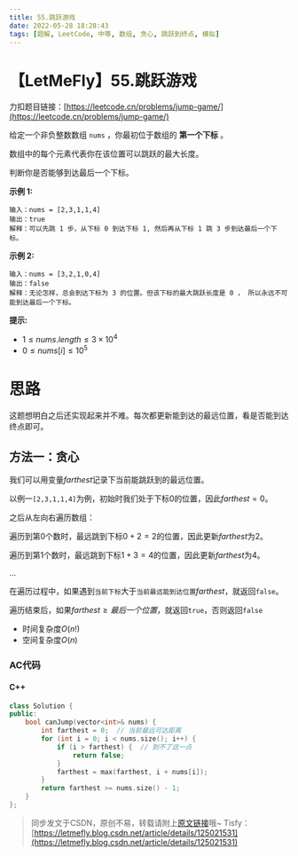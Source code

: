 ```yaml
---
title: 55.跳跃游戏
date: 2022-05-28 18:28:43
tags: [题解, LeetCode, 中等, 数组, 贪心, 跳跃到终点, 模拟]
---
```


# 【LetMeFly】55.跳跃游戏

力扣题目链接：[https://leetcode.cn/problems/jump-game/](https://leetcode.cn/problems/jump-game/)

给定一个非负整数数组 ```nums``` ，你最初位于数组的 **第一个下标** 。

数组中的每个元素代表你在该位置可以跳跃的最大长度。

判断你是否能够到达最后一个下标。

**示例 1:**

```
输入：nums = [2,3,1,1,4]
输出：true
解释：可以先跳 1 步，从下标 0 到达下标 1, 然后再从下标 1 跳 3 步到达最后一个下标。
```

**示例 2:**

```
输入：nums = [3,2,1,0,4]
输出：false
解释：无论怎样，总会到达下标为 3 的位置。但该下标的最大跳跃长度是 0 ， 所以永远不可能到达最后一个下标。
```

**提示:**

+ $1\leq nums.length\leq 3 \times 10^4$
+ $0 \leq nums[i] \leq 10^5$

# 思路

这题想明白之后还实现起来并不难。每次都更新能到达的最远位置，看是否能到达终点即可。

## 方法一：贪心

我们可以用变量$farthest$记录下当前能跳跃到的最远位置。

以例一```[2,3,1,1,4]```为例，初始时我们处于下标$0$的位置，因此$farthest=0$。

之后从左向右遍历数组：

遍历到第$0$个数时，最远跳到下标$0+2=2$的位置，因此更新$farthest$为$2$。

遍历到第$1$个数时，最远跳到下标$1+3=4$的位置，因此更新$farthest$为$4$。

...

在遍历过程中，如果遇到```当前下标```大于```当前最远能到达位置```$farthest$，就返回```false```。

遍历结束后，如果$farthest \geq 最后一个位置$，就返回```true```，否则返回```false```

+ 时间复杂度$O(n!)$
+ 空间复杂度$O(n)$

### AC代码

#### C++

```cpp
class Solution {
public:
    bool canJump(vector<int>& nums) {
        int farthest = 0;  // 当前最远可达距离
        for (int i = 0; i < nums.size(); i++) {
            if (i > farthest) {  // 到不了这一点
                return false;
            }
            farthest = max(farthest, i + nums[i]);
        }
        return farthest >= nums.size() - 1;
    }
};
```

> 同步发文于CSDN，原创不易，转载请附上[原文链接](https://leetcode.letmefly.xyz/2022/05/28/LeetCode%200055.%E8%B7%B3%E8%B7%83%E6%B8%B8%E6%88%8F)哦~
> Tisfy：[https://letmefly.blog.csdn.net/article/details/125021531](https://letmefly.blog.csdn.net/article/details/125021531)
